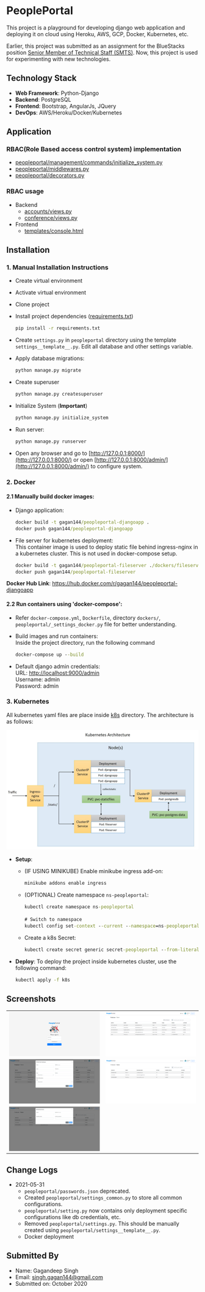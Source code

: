 # PeoplePortal

This project is a playground for developing django web application and deploying it on cloud using Heroku, AWS, GCP, Docker, Kubernetes, etc.

Earlier, this project was submitted as an assignment for the BlueStacks position [Senior Member of Technical Staff (SMTS)](https://github.com/bluestacks/senior-backend-developer-assignment-adv). 
Now, this project is used for experimenting with new technologies.

## Technology Stack
- **Web Framework**: Python-Django
- **Backend**: PostgreSQL
- **Frontend**: Bootstrap, AngularJs, JQuery
- **DevOps**: AWS/Heroku/Docker/Kubernetes


## Application
### RBAC(Role Based access control system) implementation
- [peopleportal/management/commands/initialize_system.py](peopleportal/management/commands/initialize_system.py)
- [peopleportal/middlewares.py](peopleportal/middlewares.py)
- [peopleportal/decorators.py](peopleportal/decorators.py)


### RBAC usage
- Backend
    - [accounts/views.py](accounts/views.py)
    - [conference/views.py](conference/views.py)
- Frontend
    - [templates/console.html](templates/console.html)
    

## Installation

### 1. Manual Installation Instructions
- Create virtual environment
- Activate virtual environment
- Clone project
- Install project dependencies ([requirements.txt](requirements.txt))
    ```cmd
    pip install -r requirements.txt
    ```
- Create `settings.py` in `peopleportal` directory using the template `settings__template__.py`.
  Edit all database and other settings variable.
  
- Apply database migrations:
    ```cmd
    python manage.py migrate
    ```
- Create superuser
    ```cmd
    python manage.py createsuperuser
    ```
- Initialize System (**Important**)
    ```cmd
    python manage.py initialize_system
    ```
- Run server:
    ```cmd
    python manage.py runserver
    ```
- Open any browser and go to [http://127.0.0.1:8000/](http://127.0.0.1:8000/) or open [http://127.0.0.1:8000/admin/](http://127.0.0.1:8000/admin/) to configure system.


### 2. Docker

#### 2.1 Manually build docker images:
- Django application:
    ```cmd
    docker build -t gagan144/peopleportal-djangoapp .
    docker push gagan144/peopleportal-djangoapp
    ```
- File server for kubernetes deployment:
    <br/>This container image is used to deploy static file behind ingress-nginx in a kubernetes cluster. This is not used in docker-compose setup. 
    ```cmd
    docker build -t gagan144/peopleportal-fileserver ./dockers/fileserver-k8s
    docker push gagan144/peopleportal-fileserver
    ```

**Docker Hub Link**: https://hub.docker.com/r/gagan144/peopleportal-djangoapp


#### 2.2 Run containers using 'docker-compose':
- Refer `docker-compose.yml`, `Dockerfile`, directory `dockers/`, `peopleportal/_settings_docker.py` file for better understanding.
- Build images and run containers:
    <br/>Inside the project directory, run the following command
    ```cmd
    docker-compose up --build
    ```
    
    
- Default django admin credentials:
    <br/>URL: [http://localhost:9000/admin](http://localhost:9000/admin)
    <br/>Username: admin
    <br/>Password: admin
    
### 3. Kubernetes
All kubernetes yaml files are place inside [k8s](k8s) directory. The architecture is as follows:

![](_docs/kubernetes/k8s_architecture.jpg)

- **Setup**:
    - (IF USING MINIKUBE) Enable minikube ingress add-on:
        ```cmd
        minikube addons enable ingress
        ```
    - (OPTIONAL) Create namespace `ns-peopleportal`:
        ```cmd
        kubectl create namespace ns-peopleportal
        
        # Switch to namespace
        kubectl config set-context --current --namespace=ns-peopleportal
        ```    
     
    - Create a k8s Secret:
        ```cmd
        kubectl create secret generic secret-peopleportal --from-literal PG_PASSWORD=pgrootpass
        ```

- **Deploy**: To deploy the project inside kubernetes cluster, use the following command:
    ```cmd
    kubectl apply -f k8s
    ```


## Screenshots

|    |   |
|---|---|
| ![](_docs/images/login.png)   | ![](_docs/images/employees.png)  |
| ![](_docs/images/employee_create.png)  | ![](_docs/images/rooms.png)  |
| ![](_docs/images/room_create.png)  |   |



## Change Logs

- 2021-05-31
  - `peopleportal/passwords.json` deprecated.
  - Created `peopleportal/settings_common.py` to store all common configurations.
  - `peopleportal/setting.py` now contains only deployment specific configurations like db credentials, etc.
  - Removed `peopleportal/settings.py`. This should be manually created using `peopleportal/settings__template__.py`.
  - Docker deployment


## Submitted By
- Name: Gagandeep Singh
- Email: singh.gagan144@gmail.com
- Submitted on: October 2020